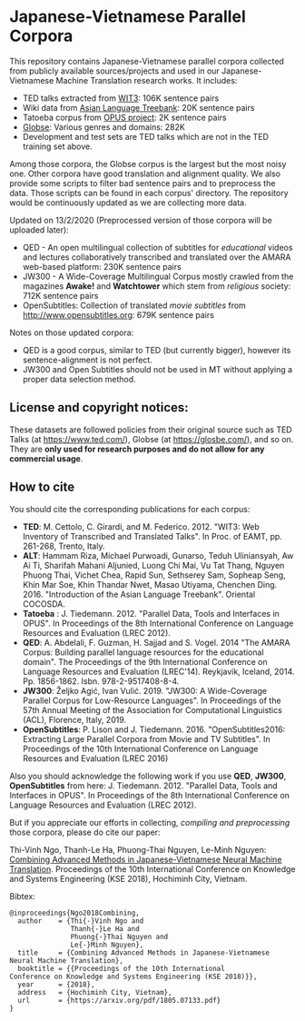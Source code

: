 # Japanese-Vietnamese Parallel Corpora
This repository contains Japanese-Vietnamese parallel corpora collected from publicly available sources/projects and used in our Japanese-Vietnamese Machine Translation research works. It includes:

*  TED talks extracted from [WIT3](https://wit3.fbk.eu/mono.php?release=XML_releases&tinfo=cleanedhtml_ted): 106K sentence pairs
*  Wiki data from [Asian Language Treebank](http://www2.nict.go.jp/astrec-att/member/mutiyama/ALT/): 20K sentence pairs
*  Tatoeba corpus from [OPUS project](http://opus.nlpl.eu/Tatoeba.php): 2K sentence pairs
*  [Globse](https://glosbe.com/): Various genres and domains: 282K
*  Development and test sets are TED talks which are not in the TED training set above.

Among those corpora, the Globse corpus is the largest but the most noisy one. Other corpora have good translation and alignment quality. We also provide some scripts to filter bad sentence pairs and to preprocess the data. Those scripts can be found in each corpus' directory. The repository would be continuously updated as we are collecting more data.

Updated on 13/2/2020 (Preprocessed version of those corpora will be uploaded later):
*  QED - An open multilingual collection of subtitles for *educational* videos and lectures collaboratively transcribed and translated over the AMARA web-based platform: 230K sentence pairs
*  JW300 - A Wide-Coverage Multilingual Corpus mostly crawled from the magazines **Awake!** and **Watchtower** which stem from *religious* society: 712K sentence pairs
*  OpenSubtitles: Collection of translated *movie subtitles* from http://www.opensubtitles.org: 679K sentence pairs

Notes on those updated corpora:
*  QED is a good corpus, similar to TED (but currently bigger), however its sentence-alignment is not perfect.
*  JW300 and Open Subtitles should not be used in MT without applying a proper data selection method.

## License and copyright notices:

 These datasets are followed policies from their original source such as TED Talks (at https://www.ted.com/), Globse (at https://glosbe.com/), and so on. They are **only used for research purposes and do not allow for any commercial usage**.

## How to cite

You should cite the corresponding publications for each corpus:
*  **TED**: M. Cettolo, C. Girardi, and M. Federico. 2012. "WIT3: Web Inventory of Transcribed and Translated Talks". In Proc. of EAMT, pp. 261-268, Trento, Italy.
*  **ALT**: Hammam Riza, Michael Purwoadi, Gunarso, Teduh Uliniansyah, Aw Ai Ti, Sharifah Mahani Aljunied, Luong Chi Mai, Vu Tat Thang, Nguyen Phuong Thai, Vichet Chea, Rapid Sun, Sethserey Sam, Sopheap Seng, Khin Mar Soe, Khin Thandar Nwet, Masao Utiyama, Chenchen Ding. 2016. "Introduction of the Asian Language Treebank". Oriental COCOSDA.
*  **Tatoeba** : J. Tiedemann. 2012. "Parallel Data, Tools and Interfaces in OPUS". In Proceedings of the 8th International Conference on Language Resources and Evaluation (LREC 2012).
*  **QED**: A. Abdelali, F. Guzman, H. Sajjad and S. Vogel. 2014 "The AMARA Corpus: Building parallel language resources for the educational domain". The Proceedings of the 9th International Conference on Language Resources and Evaluation (LREC'14). Reykjavik, Iceland, 2014. Pp. 1856-1862. Isbn. 978-2-9517408-8-4. 
*  **JW300**: Željko Agić, Ivan Vulić. 2019. "JW300: A Wide-Coverage Parallel Corpus for Low-Resource Languages". In Proceedings of the 57th Annual Meeting of the Association for Computational Linguistics (ACL), Florence, Italy, 2019. 
*  **OpenSubtitles**: P. Lison and J. Tiedemann. 2016. "OpenSubtitles2016: Extracting Large Parallel Corpora from Movie and TV Subtitles". In Proceedings of the 10th International Conference on Language Resources and Evaluation (LREC 2016)


Also you should acknowledge the following work if you use **QED**, **JW300**, **OpenSubtitles** from here: J. Tiedemann. 2012. "Parallel Data, Tools and Interfaces in OPUS". In Proceedings of the 8th International Conference on Language Resources and Evaluation (LREC 2012).

But if you appreciate our efforts in collecting, *compiling and preprocessing* those corpora, please do cite our paper:

Thi-Vinh Ngo, Thanh-Le Ha, Phuong-Thai Nguyen, Le-Minh Nguyen: [Combining Advanced Methods in Japanese-Vietnamese Neural Machine Translation](https://arxiv.org/pdf/1805.07133.pdf). Proceedings of the 10th International Conference on Knowledge and Systems Engineering (KSE 2018), Hochiminh City, Vietnam.

Bibtex:
```
@inproceedings{Ngo2018Combining,
  author    = {Thi{-}Vinh Ngo and
               Thanh{-}Le Ha and
               Phuong{-}Thai Nguyen and
               Le{-}Minh Nguyen},
  title     = {Combining Advanced Methods in Japanese-Vietnamese Neural Machine Translation},
  booktitle = {{Proceedings of the 10th International
Conference on Knowledge and Systems Engineering (KSE 2018)}},
  year      = {2018},
  address   = {Hochiminh City, Vietnam},
  url       = {https://arxiv.org/pdf/1805.07133.pdf}
}
```
